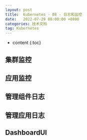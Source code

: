 ```yaml
---
layout: post
title:  Kubernetes - 08 - 日志和监控
date:   2022-07-29 08:00:00 +0800
categories: 技术文档
tag: Kubernetes
---
```


* content
{:toc}


## 集群监控

## 应用监控

## 管理组件日志

## 管理应用日志

## DashboardUI

